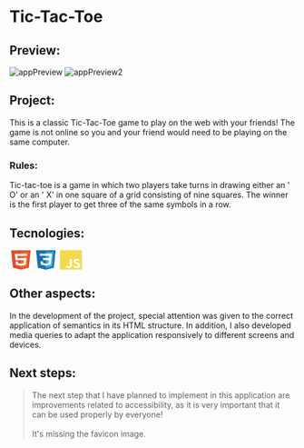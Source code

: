 # Tic-Tac-Toe
## Preview:
![appPreview](https://user-images.githubusercontent.com/97669160/166067905-8b243792-315c-4fd1-bf62-119a0502b363.PNG)
![appPreview2](https://user-images.githubusercontent.com/97669160/166067916-53e9e7ab-6816-42ce-8ad9-aa3d9c2d6580.PNG)

## Project:
This is a classic Tic-Tac-Toe game to play on the web with your friends!
The game is not online so you and your friend would need to be playing on the same computer.

### Rules: <br>
Tic-tac-toe is a game in which two players take turns in drawing either an ' O' or an ' X' in one square of a grid consisting of nine squares. The winner is the first player to get three of the same symbols in a row.

## Tecnologies:
<div style="display: inline_block">
<img align="center" alt="James-HTML" height="35" width="40" src="https://raw.githubusercontent.com/devicons/devicon/master/icons/html5/html5-original.svg">
<img align="center" alt="James-CSS" height="35" width="40" src="https://raw.githubusercontent.com/devicons/devicon/master/icons/css3/css3-original.svg">
<img align="center" alt="James-Js" height="35" width="40" src="https://raw.githubusercontent.com/devicons/devicon/master/icons/javascript/javascript-plain.svg">
</div>

## Other aspects:
In the development of the project, special attention was given to the correct application of semantics in its HTML structure.
In addition, I also developed media queries to adapt the application responsively to different screens and devices.

## Next steps:
> The next step that I have planned to implement in this application are improvements related to accessibility, as it is very important that it can be used properly by everyone! <br><br>
> It's missing the favicon image.
